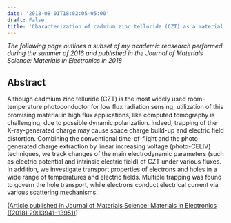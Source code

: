 ```yaml
---
date: '2018-08-01T18:02:05-05:00'
draft: False
title: 'Characterization of cadmium zinc telluride (CZT) as a material for solid-state detectors in advanced Computed Tomography (CT) applications.'
---
```

*The following page outlines a subset of my academic reasearch performed during the summer of 2016 and published in the Journal of Materials Science: Materials in Electronics in 2018*

## Abstract

Although cadmium zinc telluride (CZT) is the most widely used room-temperature photoconductor for low ﬂux radiation sensing, utilization of this promising material in high ﬂux applications, like computed tomography is challenging, due to possible dynamic polarization. Indeed, trapping of the X-ray-generated charge may cause space charge build-up and electric ﬁeld distortion. Combining the conventional time-of-ﬂight and the photo-generated charge extraction by linear increasing voltage (photo-CELIV) techniques, we track changes of the main electrodynamic parameters (such as electric potential and intrinsic electric ﬁeld) of CZT under various ﬂuxes. In addition, we investigate transport properties of electrons and holes in a wide range of temperatures and electric ﬁelds. Multiple trapping was found to govern the hole transport, while electrons conduct electrical current via various scattering mechanisms. 

([Article published in Journal of Materials Science: Materials in Electronics ((2018) 29:13941–13951)](https://www.researchgate.net/publication/325995133_Investigation_of_photoconductivity_and_electric_field_distribution_in_CZT_detectors_by_time-of-flight_TOF_and_charge_extraction_by_linearly_increasing_voltage_CELIV))